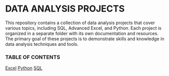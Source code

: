# DATA ANALYSIS PROJECTS
This repository contains a collection of data analysis projects that cover various topics, including SQL, Advanced Excel, and Python. Each project is organized in a separate folder with its own documentation and resources. The primary goal of these projects is to demonstrate skills and knowledge in data analysis techniques and tools.

### TABLE OF CONTENTS
[Excel](/Excel/)
[Python](/Python/)
[SQL](/SQL/)
